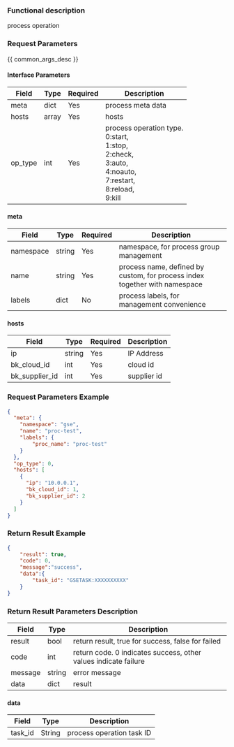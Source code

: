 ### Functional description

process operation

### Request Parameters

{{ common_args_desc }}

#### Interface Parameters

| Field      |  Type      | Required   |  Description      |
|-----------|------------|--------|------------|
| meta | dict | Yes | process meta data|
| hosts | array | Yes | hosts |
| op_type | int | Yes |  process operation type. <br>0:start, <br>1:stop, <br>2:check, <br>3:auto, <br>4:noauto, <br>7:restart, <br>8:reload, <br>9:kill |

#### meta

| Field      |  Type      | Required   |  Description      |
|-----------|------------|--------|------------|
| namespace | string | Yes | namespace, for process group management |
| name | string | Yes | process name, defined by custom, for process index together with namespace |
| labels | dict | No | process labels, for management convenience |

#### hosts

| Field      |  Type      | Required   |  Description      |
|-----------|------------|--------|------------|
| ip | string | Yes | IP Address |
| bk_cloud_id | int | Yes | cloud id |
| bk_supplier_id | int | Yes | supplier id |

### Request Parameters Example

``` json
{
  "meta": {
	"namespace": "gse",
    "name": "proc-test",
    "labels": {
        "proc_name": "proc-test"
    }
  },
  "op_type": 0,
  "hosts": [
    {
      "ip": "10.0.0.1",
      "bk_cloud_id": 1,
      "bk_supplier_id": 2
    }
  ]
}
```

### Return Result Example

```json
{
    "result": true,
    "code": 0,
    "message":"success",
    "data":{
        "task_id": "GSETASK:XXXXXXXXXX"
    }
}
```

### Return Result Parameters Description

| Field      | Type      | Description      |
|-----------|-----------|-----------|
|result| bool | return result, true for success, false for failed |
|code|int| return code. 0 indicates success, other values indicate failure  |
|message|string| error message |
|data| dict| result |

#### data

| Field      | Type      | Description      |
|-----------|-----------|-----------|
|task_id|String|process operation task ID|